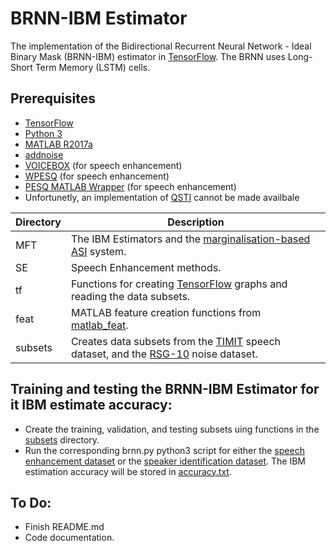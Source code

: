 # BRNN-IBM Estimator
The implementation of the Bidirectional Recurrent Neural Network - Ideal Binary Mask (BRNN-IBM) estimator in [TensorFlow](https://www.tensorflow.org/). The BRNN uses Long-Short Term Memory (LSTM) cells. 

## Prerequisites
* [TensorFlow](https://www.tensorflow.org/)
* [Python 3](https://www.python.org/)
* [MATLAB R2017a](https://au.mathworks.com/products/matlab.htmll)
* [addnoise](https://au.mathworks.com/matlabcentral/fileexchange/32136-add-noise?focused=5193299&tab=function)
* [VOICEBOX](http://www.ee.ic.ac.uk/hp/staff/dmb/voicebox/voicebox.html) (for speech enhancement)
* [WPESQ](https://www.itu.int/rec/T-REC-P.862-200511-I!Amd2/en) (for speech enhancement)
* [PESQ MATLAB Wrapper](https://au.mathworks.com/matlabcentral/fileexchange/33820-pesq-matlab-wrapper) (for speech enhancement)
* Unfortunetly, an implementation of [QSTI](https://pdfs.semanticscholar.org/c0bc/1bab1872633e8885ab7ac12c1b3648effde7.pdf) cannot be made availbale

Directory | Description
--------| -----------  
MFT | The IBM Estimators and the [marginalisation-based ASI](https://maxwell.ict.griffith.edu.au/spl/publications/papers/icsps17_aaron.pdf) system.
SE | Speech Enhancement methods.
tf | Functions for creating [TensorFlow](https://www.tensorflow.org/) graphs and reading the data subsets.
feat | MATLAB feature creation functions from [matlab_feat](https://github.com/anicolson/matlab_feat).
subsets | Creates data subsets from the [TIMIT](https://catalog.ldc.upenn.edu/ldc93s1) speech dataset, and the [RSG-10](https://catalog.ldc.upenn.edu/ldc93s1http://www.steeneken.nl/wp-content/uploads/2014/04/RSG-10_Noise-data-base.pdf) noise dataset.

## Training and testing the BRNN-IBM Estimator for it IBM estimate accuracy:
* Create the training, validation, and testing subsets uing functions in the [subsets](https://github.com/anicolson/bidirectional_2018/tree/master/subsets) directory.
* Run the corresponding brnn.py python3 script for either the [speech enhancement dataset](https://github.com/anicolson/bidirectional_2018/tree/master/MFT/IBM/IBM_hat/BRNN/SE/TIMIT/MAG/brnn.py) or the [speaker identification dataset](https://github.com/anicolson/bidirectional_2018/blob/master/MFT/IBM/IBM_hat/BRNN/SI/TIMIT/LSSE/brnn.py). The IBM estimation accuracy will be stored in [accuracy.txt](https://github.com/anicolson/bidirectional_2018/blob/master/MFT/IBM/IBM_hat/BRNN/SI/TIMIT/LSSE/accuracy.txt).

## To Do:
* Finish README.md
* Code documentation.
